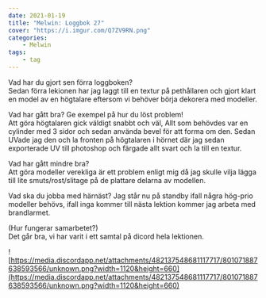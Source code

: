 ```yaml
---
date: 2021-01-19
title: "Melwin: Loggbok 27"
cover: "https://i.imgur.com/Q7ZV9RN.png"
categories: 
    - Melwin
tags:
    - tag
---
```


Vad har du gjort sen förra loggboken?  
Sedan förra lekionen har jag laggt till en textur på pethållaren och gjort klart en model av en högtalare eftersom vi behöver börja dekorera med modeller.

Vad har gått bra? Ge exempel på hur du löst problem!  
Att göra högtalaren gick väldigt snabbt och väl, Allt som behövdes var en cylinder med 3 sidor och sedan använda bevel för att forma om den.
Sedan UVade jag den och la fronten på högtalaren i hörnet där jag sedan exporterade UV till photoshop och färgade allt svart och la till en textur.

Vad har gått mindre bra?   
Att göra modeller verekliga är ett problem enligt mig då jag skulle vilja lägga till lite smuts/rost/slitage på de plattare delarna av modellen.

Vad ska du jobba med härnäst? 
Jag står nu på standby ifall några hög-prio modeller behövs, ifall inga kommer till nästa lektion kommer jag arbeta med brandlarmet.

(Hur fungerar samarbetet?)  
Det går bra, vi har varit i ett samtal på dicord hela lektionen.

![https://media.discordapp.net/attachments/482137548681117717/801071887638593566/unknown.png?width=1120&height=660](https://media.discordapp.net/attachments/482137548681117717/801071887638593566/unknown.png?width=1120&height=660)
